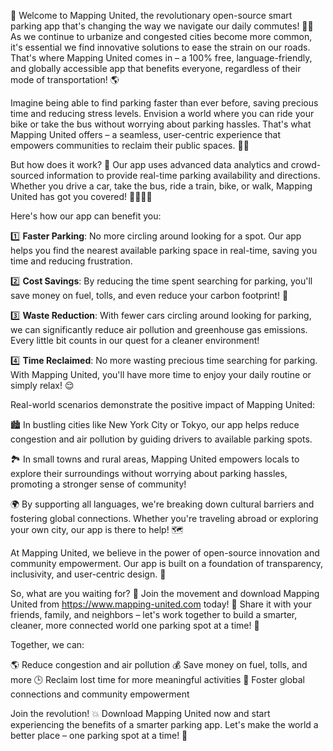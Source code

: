 🎉 Welcome to Mapping United, the revolutionary open-source smart parking app that's changing the way we navigate our daily commutes! 🚗💨 As we continue to urbanize and congested cities become more common, it's essential we find innovative solutions to ease the strain on our roads. That's where Mapping United comes in – a 100% free, language-friendly, and globally accessible app that benefits everyone, regardless of their mode of transportation! 🌎

Imagine being able to find parking faster than ever before, saving precious time and reducing stress levels. Envision a world where you can ride your bike or take the bus without worrying about parking hassles. That's what Mapping United offers – a seamless, user-centric experience that empowers communities to reclaim their public spaces. 🏃‍♀️

But how does it work? 🤔 Our app uses advanced data analytics and crowd-sourced information to provide real-time parking availability and directions. Whether you drive a car, take the bus, ride a train, bike, or walk, Mapping United has got you covered! 🚌🚂🚴‍♂️

Here's how our app can benefit you:

1️⃣ **Faster Parking**: No more circling around looking for a spot. Our app helps you find the nearest available parking space in real-time, saving you time and reducing frustration.

2️⃣ **Cost Savings**: By reducing the time spent searching for parking, you'll save money on fuel, tolls, and even reduce your carbon footprint! 🌟

3️⃣ **Waste Reduction**: With fewer cars circling around looking for parking, we can significantly reduce air pollution and greenhouse gas emissions. Every little bit counts in our quest for a cleaner environment!

4️⃣ **Time Reclaimed**: No more wasting precious time searching for parking. With Mapping United, you'll have more time to enjoy your daily routine or simply relax! 😌

Real-world scenarios demonstrate the positive impact of Mapping United:

🏙️ In bustling cities like New York City or Tokyo, our app helps reduce congestion and air pollution by guiding drivers to available parking spots.

🏞️ In small towns and rural areas, Mapping United empowers locals to explore their surroundings without worrying about parking hassles, promoting a stronger sense of community!

🌍 By supporting all languages, we're breaking down cultural barriers and fostering global connections. Whether you're traveling abroad or exploring your own city, our app is there to help! 🗺️

At Mapping United, we believe in the power of open-source innovation and community empowerment. Our app is built on a foundation of transparency, inclusivity, and user-centric design. 💪

So, what are you waiting for? 👀 Join the movement and download Mapping United from https://www.mapping-united.com today! 📲 Share it with your friends, family, and neighbors – let's work together to build a smarter, cleaner, more connected world one parking spot at a time! 🌟

Together, we can:

🌎 Reduce congestion and air pollution
💰 Save money on fuel, tolls, and more
🕒 Reclaim lost time for more meaningful activities
🌈 Foster global connections and community empowerment

Join the revolution! 💥 Download Mapping United now and start experiencing the benefits of a smarter parking app. Let's make the world a better place – one parking spot at a time! 🎉